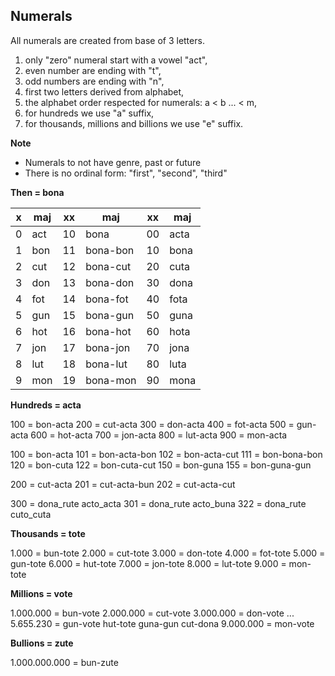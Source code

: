 ## Numerals 

All numerals are created from base of 3 letters.

1. only "zero" numeral start with a vowel "act",
1. even number are ending with "t",
1. odd numbers are ending with "n",
1. first two letters derived from alphabet,
1. the alphabet order respected for numerals: a < b ... < m,
1. for hundreds we use "a" suffix,
1. for thousands, millions and billions we use "e" suffix.

**Note** 

* Numerals to not have genre, past or future
* There is no ordinal form: "first", "second", "third"

**Then = bona**

x | maj | xx | maj      | xx | maj       
--|-----|--- |----------|----|--------------------------
0 | act | 10 | bona     | 00 | acta
1 | bon | 11 | bona-bon | 10 | bona
2 | cut | 12 | bona-cut | 20 | cuta
3 | don | 13 | bona-don | 30 | dona 
4 | fot | 14 | bona-fot | 40 | fota
5 | gun | 15 | bona-gun | 50 | guna
6 | hot | 16 | bona-hot | 60 | hota
7 | jon | 17 | bona-jon | 70 | jona
8 | lut | 18 | bona-lut | 80 | luta
9 | mon | 19 | bona-mon | 90 | mona

**Hundreds = acta**

100 =  bon-acta
200 =  cut-acta
300 =  don-acta
400 =  fot-acta
500 =  gun-acta
600 =  hot-acta
700 =  jon-acta
800 =  lut-acta
900 =  mon-acta

100 =  bon-acta
101 =  bon-acta-bon
102 =  bon-acta-cut
111 =  bon-bona-bon
120 =  bon-cuta
122 =  bon-cuta-cut
150 =  bon-guna
155 =  bon-guna-gun

200 =  cut-acta
201 =  cut-acta-bun
202 =  cut-acta-cut

300 =  dona_rute acto_acta
301 =  dona_rute acto_buna
322 =  dona_rute cuto_cuta

**Thousands = tote**

1.000 = bun-tote
2.000 = cut-tote
3.000 = don-tote
4.000 = fot-tote
5.000 = gun-tote
6.000 = hut-tote
7.000 = jon-tote
8.000 = lut-tote
9.000 = mon-tote

**Millions  = vote**

1.000.000 = bun-vote
2.000.000 = cut-vote
3.000.000 = don-vote
...
5.655.230 = gun-vote hut-tote guna-gun cut-dona
9.000.000 = mon-vote


**Bullions = zute**

1.000.000.000 = bun-zute


